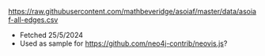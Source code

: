 https://raw.githubusercontent.com/mathbeveridge/asoiaf/master/data/asoiaf-all-edges.csv
- Fetched 25/5/2024
- Used as sample for https://github.com/neo4j-contrib/neovis.js?